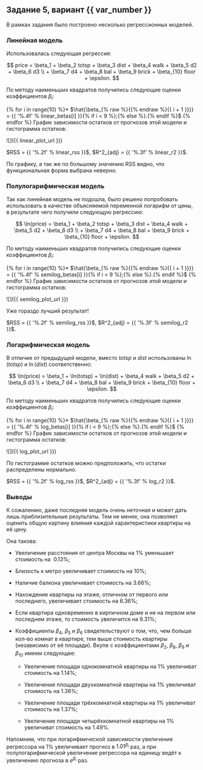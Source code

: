## Задание 5, вариант {{ var_number }}

В рамках задания было построено несколько регрессионных моделей.

### Линейная модель

Использовалась следующая регрессия:

$$
price = \beta_1 + \beta_2 totsp + \beta_3 dist + \beta_4 walk + \beta_5 d2 + \beta_6 d3 \\ + \beta_7 d4 + \beta_8 bal + \beta_9 brick + \beta_{10} floor + \epsilon.
$$

По методу наименьших квадратов получились следующие оценки коэффициентов $\beta_i$:

{% for i in range(10) %}* $\hat{\beta_{% raw %}{{% endraw %}{{ i + 1 }}}} = {{ '%.4f' % linear_betas[i] }}{% if i < 9 %};{% else %}.{% endif %}$
{% endfor %}
График зависимости остатков от прогнозов этой модели и гистограмма остатков:

![]({{ linear_plot_url }})

$RSS = {{ '%.2f' % linear_rss }}$, $R^2_{adj} = {{ '%.3f' % linear_r2 }}$.

По графику, а так же по большому значению RSS видно, что функциональная форма выбрана неверно.

### Полулогарифмическая модель

Так как линейная модель не подошла, было решено попробовать использовать в качестве объясняемой переменной логарифм от цены, в результате чего получили следующую регрессию:

$$
\ln(price) = \beta_1 + \beta_2 totsp + \beta_3 dist + \beta_4 walk + \beta_5 d2 + \beta_6 d3 \\ + \beta_7 d4 + \beta_8 bal + \beta_9 brick + \beta_{10} floor + \epsilon.
$$

По методу наименьших квадратов получились следующие оценки коэффициентов $\beta_i$:

{% for i in range(10) %}* $\hat{\beta_{% raw %}{{% endraw %}{{ i + 1 }}}} = {{ '%.4f' % semilog_betas[i] }}{% if i < 9 %};{% else %}.{% endif %}$
{% endfor %}
График зависимости остатков от прогнозов этой модели и гистограмма остатков:

![]({{ semilog_plot_url }})

Уже гораздо лучший результат!

$RSS = {{ '%.2f' % semilog_rss }}$, $R^2_{adj} = {{ '%.3f' % semilog_r2 }}$.

### Логарифмическая модель

В отличие от предыдущей модели, вместо $totsp$ и $dist$ использованы $\ln(totsp)$ и $\ln(dist)$ соответственно:

$$
\ln(price) = \beta_1 + \ln(totsp) + \ln(dist) + \beta_4 walk + \beta_5 d2 + \beta_6 d3 \\ + \beta_7 d4 + \beta_8 bal + \beta_9 brick + \beta_{10} floor + \epsilon.
$$

По методу наименьших квадратов получились следующие оценки коэффициентов $\beta_i$:

{% for i in range(10) %}* $\hat{\beta_{% raw %}{{% endraw %}{{ i + 1 }}}} = {{ '%.4f' % log_betas[i] }}{% if i < 9 %};{% else %}.{% endif %}$
{% endfor %}
График зависимости остатков от прогнозов этой модели и гистограмма остатков:

![]({{ log_plot_url }})

По гистограмме остатков можно предположить, что остатки распределены нормально.

$RSS = {{ '%.2f' % log_rss }}$, $R^2_{adj} = {{ '%.3f' % log_r2 }}$.

### Выводы
К сожалению, даже последняя модель очень неточная и может дать лишь приблизительные результаты. Тем не менее, она позволяет оценить общую картину влияния каждой характеристики квартиры на её цену.

Она такова:

* Увеличение расстояния от центра Москвы на 1% уменьшает стоимость на $~0.13\%$;

* Близость к метро увеличивает стоимость на $10\%$;

* Наличие балкона увеличивает стоимость на $3.66\%$;

* Нахождение квартиры на этаже, отличном от первого или последнего, увеличивает стоимость на $6.36\%$;

* Если квартира одновременно в кирпичном доме и не на первом или последнем этаже, то стоимость увеличится на $9.31\%$;

* Коэффициенты $\beta_4$, $\beta_5$ и $\beta_6$ свидетельствуют о том, что, чем больше кол–во комнат в квартире, тем выше стоимость квартиры (независимо от её площади). Вкупе с коэффициентами $\beta_2$, $\beta_8$, $\beta_9$ и $\beta_{10}$ имеем следующее:

	* Увеличение площади однокомнатной квартиры на $1\%$ увеличиват стоимость на $1.14\%$;

	* Увеличение площади двухкомнатной квартиры на $1\%$ увеличиват стоимость на $1.36\%$;

	* Увеличение площади трёхкомнатной квартиры на $1\%$ увеличиват стоимость на $1.37\%$;

	* Увеличение площади четырёхкомнатной квартиры на $1\%$ увеличиват стоимость на $1.49\%$.

Напомним, что при логарифмической зависимости увеличение регрессора на $1\%$ увеличивает прогноз в $1.01^{\beta_i}$ раз, а при полулогарифмической увеличение регрессора на единицу ведёт к увеличению прогноза в $e^{\beta_i}$ раз.

